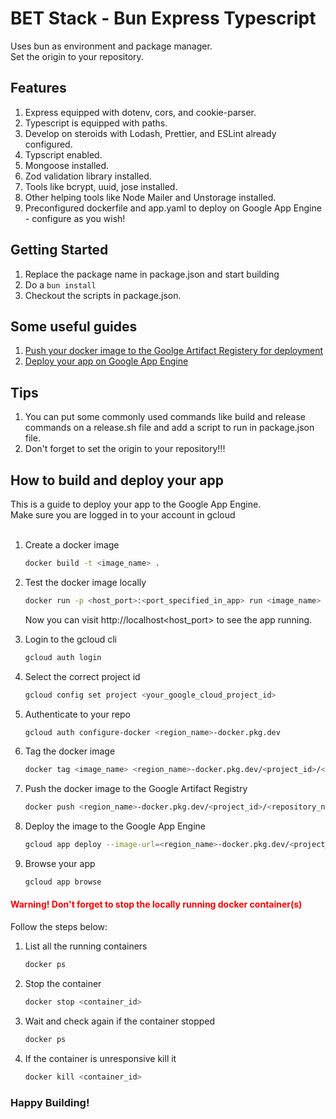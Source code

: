 # BET Stack - Bun Express Typescript

Uses bun as environment and package manager.
<br/>
Set the origin to your repository.

## Features

1. Express equipped with dotenv, cors, and cookie-parser.
2. Typescript is equipped with paths.
3. Develop on steroids with Lodash, Prettier, and ESLint already configured.
4. Typscript enabled.
5. Mongoose installed.
6. Zod validation library installed.
7. Tools like bcrypt, uuid, jose installed.
8. Other helping tools like Node Mailer and Unstorage installed.
9. Preconfigured dockerfile and app.yaml to deploy on Google App Engine - configure as you wish!

## Getting Started

1. Replace the package name in package.json and start building
2. Do a `bun install`
3. Checkout the scripts in package.json.

## Some useful guides

1. [Push your docker image to the Goolge Artifact Registery for deployment](https://cloud.google.com/artifact-registry/docs/docker/pushing-and-pulling)
2. [Deploy your app on Google App Engine](https://cloud.google.com/artifact-registry/docs/integrate-app-engine)

## Tips

1. You can put some commonly used commands like build and release commands on a release.sh file and add a script to run in package.json file.
2. Don't forget to set the origin to your repository!!!

## How to build and deploy your app
This is a guide to deploy your app to the Google App Engine.</br>
Make sure you are logged in to your account in gcloud<br/><br/>
1. Create a docker image
    ```bash
    docker build -t <image_name> .
    ```

2. Test the docker image locally
    ```bash
    docker run -p <host_port>:<port_specified_in_app> run <image_name>
    ```
    Now you can visit http://localhost<host_port> to see the app running.

3. Login to the gcloud cli
    ```bash
    gcloud auth login
    ```

4. Select the correct project id
    ```bash
    gcloud config set project <your_google_cloud_project_id>
    ```

5. Authenticate to your repo
    ```bash
    gcloud auth configure-docker <region_name>-docker.pkg.dev
    ```

6. Tag the docker image
    ```bash
    docker tag <image_name> <region_name>-docker.pkg.dev/<project_id>/<repository_name>/<image_name>:<tag>
    ```

7. Push the docker image to the Google Artifact Registry
    ```bash
    docker push <region_name>-docker.pkg.dev/<project_id>/<repository_name>/<image_name>:<tag>
    ```

8. Deploy the image to the Google App Engine
    ```bash
    gcloud app deploy --image-url=<region_name>-docker.pkg.dev/<project_id>/<repository_name>/<image_name>:<tag>
    ```

9. Browse your app
    ```bash
    gcloud app browse
    ```

#### <span style="color: red">Warning! Don't forget to stop the locally running docker container(s)</span>
Follow the steps below:
1. List all the running containers
    ```bash
    docker ps
    ```
2. Stop the container
    ```bash
    docker stop <container_id>
    ```
3. Wait and check again if the container stopped
    ```bash
    docker ps
    ```
5. If the container is unresponsive kill it
   ```bash
   docker kill <container_id>
   ```

### Happy Building!
